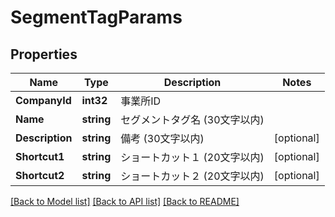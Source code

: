# SegmentTagParams

## Properties

Name | Type | Description | Notes
------------ | ------------- | ------------- | -------------
**CompanyId** | **int32** | 事業所ID | 
**Name** | **string** | セグメントタグ名 (30文字以内) | 
**Description** | **string** | 備考 (30文字以内) | [optional] 
**Shortcut1** | **string** | ショートカット１ (20文字以内) | [optional] 
**Shortcut2** | **string** | ショートカット２ (20文字以内) | [optional] 

[[Back to Model list]](../README.md#documentation-for-models) [[Back to API list]](../README.md#documentation-for-api-endpoints) [[Back to README]](../README.md)


